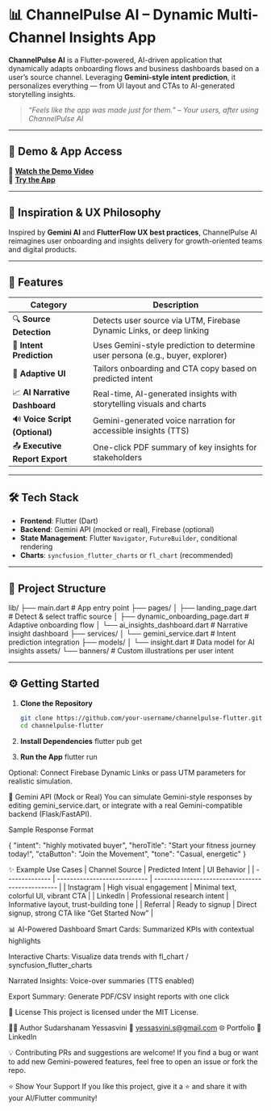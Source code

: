 # 📊 ChannelPulse AI – Dynamic Multi-Channel Insights App

**ChannelPulse AI** is a Flutter-powered, AI-driven application that dynamically adapts onboarding flows and business dashboards based on a user’s source channel. Leveraging **Gemini-style intent prediction**, it personalizes everything — from UI layout and CTAs to AI-generated storytelling insights.

> _“Feels like the app was made just for them.” – Your users, after using ChannelPulse AI_

---

## 🚀 Demo & App Access

🎥 **[Watch the Demo Video](https://youtu.be/HD-4uaFh_v8)**  
📲 **[Try the App](https://pulse-ai-stories.lovable.app/)**

---

## 🧠 Inspiration & UX Philosophy

Inspired by **Gemini AI** and **FlutterFlow UX best practices**, ChannelPulse AI reimagines user onboarding and insights delivery for growth-oriented teams and digital products.

---

## 📌 Features

| Category              | Description                                                                 |
|-----------------------|-----------------------------------------------------------------------------|
| 🔍 **Source Detection**   | Detects user source via UTM, Firebase Dynamic Links, or deep linking        |
| 🎯 **Intent Prediction**  | Uses Gemini-style prediction to determine user persona (e.g., buyer, explorer) |
| 🧩 **Adaptive UI**        | Tailors onboarding and CTA copy based on predicted intent                   |
| 📈 **AI Narrative Dashboard** | Real-time, AI-generated insights with storytelling visuals and charts    |
| 🔊 **Voice Script (Optional)** | Gemini-generated voice narration for accessible insights (TTS)         |
| 📤 **Executive Report Export** | One-click PDF summary of key insights for stakeholders              |

---

## 🛠 Tech Stack

- **Frontend**: Flutter (Dart)
- **Backend**: Gemini API (mocked or real), Firebase (optional)
- **State Management**: Flutter `Navigator`, `FutureBuilder`, conditional rendering
- **Charts**: `syncfusion_flutter_charts` or `fl_chart` (recommended)

---

## 📂 Project Structure

lib/
├── main.dart # App entry point
├── pages/
│ ├── landing_page.dart # Detect & select traffic source
│ ├── dynamic_onboarding_page.dart # Adaptive onboarding flow
│ └── ai_insights_dashboard.dart # Narrative insight dashboard
├── services/
│ └── gemini_service.dart # Intent prediction integration
├── models/
│ └── insight.dart # Data model for AI insights
assets/
└── banners/ # Custom illustrations per user intent


---

## ⚙️ Getting Started

1. **Clone the Repository**
   ```bash
   git clone https://github.com/your-username/channelpulse-flutter.git
   cd channelpulse-flutter

2. **Install Dependencies**
   flutter pub get

3. **Run the App**
   flutter run

Optional: Connect Firebase Dynamic Links or pass UTM parameters for realistic simulation.

🤖 Gemini API (Mock or Real)
You can simulate Gemini-style responses by editing gemini_service.dart, or integrate with a real Gemini-compatible backend (Flask/FastAPI).

Sample Response Format

{
  "intent": "highly motivated buyer",
  "heroTitle": "Start your fitness journey today!",
  "ctaButton": "Join the Movement",
  "tone": "Casual, energetic"
}

✨ Example Use Cases
 | Channel Source | Predicted Intent             | UI Behavior                                      |
| -------------- | ---------------------------- | ------------------------------------------------ |
| Instagram      | High visual engagement       | Minimal text, colorful UI, vibrant CTA           |
| LinkedIn       | Professional research intent | Informative layout, trust-building tone          |
| Referral       | Ready to signup              | Direct signup, strong CTA like “Get Started Now” |


📊 AI-Powered Dashboard
Smart Cards: Summarized KPIs with contextual highlights

Interactive Charts: Visualize data trends with fl_chart / syncfusion_flutter_charts

Narrated Insights: Voice-over summaries (TTS enabled)

Export Summary: Generate PDF/CSV insight reports with one click

📄 License
This project is licensed under the MIT License.

👩‍💻 Author
Sudarshanam Yessasvini
📧 yessasvini.s@gmail.com
🌐 Portfolio
🔗 LinkedIn

💡 Contributing
PRs and suggestions are welcome! If you find a bug or want to add new Gemini-powered features, feel free to open an issue or fork the repo.


⭐️ Show Your Support
If you like this project, give it a ⭐️ and share it with your AI/Flutter community!



